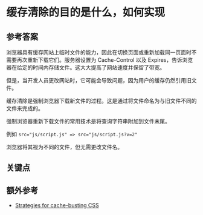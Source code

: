 # 缓存清除的目的是什么，如何实现

## 参考答案

浏览器具有缓存网站上临时文件的能力，因此在切换页面或重新加载同一页面时不需要再次重新下载它们。服务器设置为 Cache-Control 以及 Expires，告诉浏览器在给定的时间内存储文件。这大大提高了网站速度并保留了带宽。

但是，当开发人员更改网站时，它可能会导致问题，因为用户的缓存仍然引用旧文件。

缓存清除是强制浏览器下载新文件的过程。这是通过将文件命名为与旧文件不同的文件来完成的。

强制浏览器重新下载文件的常用技术是将查询字符串附加到文件末尾。

例如
`src="js/script.js" => src="js/script.js?v=2"`

浏览器将其视为不同的文件，但无需更改文件名。

## 关键点

## 额外参考

<!-- Whenever possible, link a more detailed explanation. -->

* [Strategies for cache-busting CSS](https://css-tricks.com/strategies-for-cache-busting-css/)

<!-- tags: (html) -->

<!-- expertise: (0) -->
